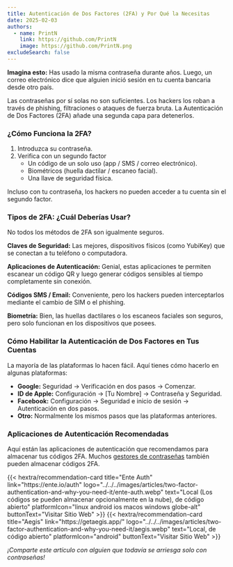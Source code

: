 ```yaml
---
title: Autenticación de Dos Factores (2FA) y Por Qué la Necesitas
date: 2025-02-03
authors:
  - name: PrintN
    link: https://github.com/PrintN
    image: https://github.com/PrintN.png
excludeSearch: false
---
```

**Imagina esto:** Has usado la misma contraseña durante años. Luego, un correo electrónico dice que alguien inició sesión en tu cuenta bancaria desde otro país.

Las contraseñas por sí solas no son suficientes. Los hackers los roban a través de phishing, filtraciones o ataques de fuerza bruta. La Autenticación de Dos Factores (2FA) añade una segunda capa para detenerlos.

### ¿Cómo Funciona la 2FA?
1. Introduzca su contraseña.
2. Verifica con un segundo factor
    - Un código de un solo uso (app / SMS / correo electrónico).
    - Biométricos (huella dactilar / escaneo facial).
    - Una llave de seguridad física.

Incluso con tu contraseña, los hackers no pueden acceder a tu cuenta sin el segundo factor.

### Tipos de 2FA: ¿Cuál Deberías Usar?
No todos los métodos de 2FA son igualmente seguros.

**Claves de Seguridad:** Las mejores, dispositivos físicos (como YubiKey) que se conectan a tu teléfono o computadora.

**Aplicaciones de Autenticación:** Genial, estas aplicaciones te permiten escanear un código QR y luego generar códigos sensibles al tiempo completamente sin conexión.

**Códigos SMS / Email:** Conveniente, pero los hackers pueden interceptarlos mediante el cambio de SIM o el phishing.

**Biometría:** Bien, las huellas dactilares o los escaneos faciales son seguros, pero solo funcionan en los dispositivos que posees.

### Cómo Habilitar la Autenticación de Dos Factores en Tus Cuentas
La mayoría de las plataformas lo hacen fácil. Aquí tienes cómo hacerlo en algunas plataformas:
- **Google:** Seguridad → Verificación en dos pasos → Comenzar.
- **ID de Apple:** Configuración → [Tu Nombre] → Contraseña y Seguridad.
- **Facebook:** Configuración → Seguridad e inicio de sesión → Autenticación en dos pasos.
- **Otro:** Normalmente los mismos pasos que las plataformas anteriores.

### Aplicaciones de Autenticación Recomendadas
Aquí están las aplicaciones de autenticación que recomendamos para almacenar tus códigos 2FA. Muchos [gestores de contraseñas](https://beginnerprivacy.com/articles/how-to-create-strong-passwords-and-store-them-securely/#storing-passwords-securely) también pueden almacenar códigos 2FA.

<div class="recommendations">
  <div class="grid">
    {{< hextra/recommendation-card title="Ente Auth" link="https://ente.io/auth" logo="../../../images/articles/two-factor-authentication-and-why-you-need-it/ente-auth.webp" text="Local (Los códigos se pueden almacenar opcionalmente en la nube), de código abierto" platformIcon="linux android ios macos windows globe-alt" buttonText="Visitar Sitio Web" >}}
    {{< hextra/recommendation-card title="Aegis" link="https://getaegis.app/" logo="../../../images/articles/two-factor-authentication-and-why-you-need-it/aegis.webp" text="Local, de código abierto" platformIcon="android" buttonText="Visitar Sitio Web" >}}
  </div> 
</div>

*¡Comparte este artículo con alguien que todavía se arriesga solo con contraseñas!*